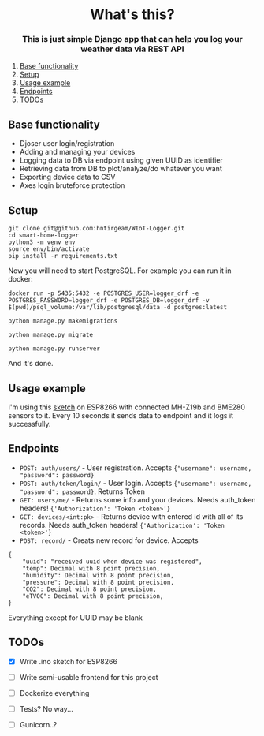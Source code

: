 <h1 align="center">What's this?</h1>
<h3 align="center">This is just simple Django app that can help you log your weather data via REST API</h3>


<ol>
  <li><a href="#base-functionality">Base functionality</a></li>
  <li><a href="#setup">Setup</a></li>
  <li><a href="#usage-example">Usage example</a></li>
  <li><a href="#endpoints">Endpoints</a></li>
  <li><a href="#todos">TODOs</a></li>
</ol>



## Base functionality
* Djoser user login/registration
* Adding and managing your devices
* Logging data to DB via endpoint using given UUID as identifier
* Retrieving data from DB to plot/analyze/do whatever you want
* Exporting device data to CSV
* Axes login bruteforce protection 

## Setup
```
git clone git@github.com:hntirgeam/WIoT-Logger.git
cd smart-home-logger
python3 -m venv env
source env/bin/activate 
pip install -r requirements.txt
```
Now you will need to start PostgreSQL. For example you can run it in docker:
```
docker run -p 5435:5432 -e POSTGRES_USER=logger_drf -e POSTGRES_PASSWORD=logger_drf -e POSTGRES_DB=logger_drf -v $(pwd)/psql_volume:/var/lib/postgresql/data -d postgres:latest
```

```
python manage.py makemigrations

python manage.py migrate

python manage.py runserver
```
And it's done. 


## Usage example
I'm using this [sketch](https://github.com/hntirgeam/ESP8266-WIoT#wiring) on ESP8266 with connected MH-Z19b and BME280 sensors to it.
Every 10 seconds it sends data to endpoint and it logs it successfully.


## Endpoints

* `POST: auth/users/` - User registration. Accepts `{"username": username, "password": password}`
* `POST: auth/token/login/` - User login. Accepts `{"username": username, "password": password}`. Returns Token
* `GET: users/me/` - Returns some info and your devices. Needs auth_token headers! `{'Authorization': 'Token <token>'}` 
* `GET: devices/<int:pk>` - Returns device with entered id with all of its records. Needs auth_token headers! `{'Authorization': 'Token <token>'}`
* `POST: record/` - Creats new record for device. Accepts 
```
{
    "uuid": "received uuid when device was registered",
    "temp": Decimal with 8 point precision,
    "humidity": Decimal with 8 point precision,
    "pressure": Decimal with 8 point precision,
    "CO2": Decimal with 8 point precision,
    "eTVOC": Decimal with 8 point precision,
}
```
Everything except for UUID may be blank


## TODOs
- [x] Write .ino sketch for ESP8266
- [ ] Write semi-usable frontend for this project
- [ ] Dockerize everything 
- [ ] Tests? No way...
- [ ] Gunicorn..?










